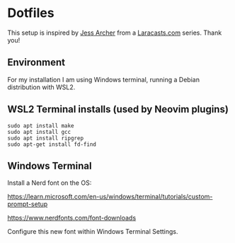 # Dotfiles

This setup is inspired by <a href="https://github.com/jessarcher/dotfiles">Jess Archer</a> from a <a href="https://laracasts.com">Laracasts.com</a> series. Thank you!

## Environment

For my installation I am using Windows terminal, running a Debian distribution with WSL2.

## WSL2 Terminal installs (used by Neovim plugins)

```
sudo apt install make
sudo apt install gcc
sudo apt install ripgrep
sudo apt-get install fd-find
```

## Windows Terminal 

Install a Nerd font on the OS: 

https://learn.microsoft.com/en-us/windows/terminal/tutorials/custom-prompt-setup

https://www.nerdfonts.com/font-downloads

Configure this new font within Windows Terminal Settings.
